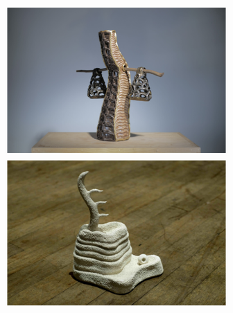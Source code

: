![artifact_thumb](../../images/ceramics/artifact_thumb.jpg)

![habitat_thumb](../../images/ceramics/habitat_thumb.jpg)